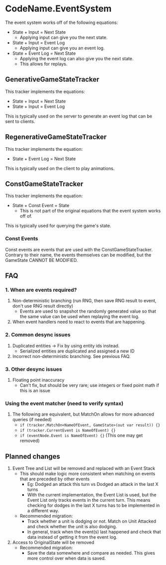 # CodeName.EventSystem

The event system works off of the following equations:
- State + Input = Next State
  - Applying input can give you the next state.
- State + Input = Event Log
  - Applying input can give you an event log.
- State + Event Log = Next State
    - Applying the event log can also give you the next state.
    - This allows for replays.

## GenerativeGameStateTracker

This tracker implements the equations:
- State + Input = Next State
- State + Input = Event Log

This is typically used on the server to generate an event log that can be sent to clients.

## RegenerativeGameStateTracker

This tracker implements the equation:
- State + Event Log = Next State

This is typically used on the client to play animations.

## ConstGameStateTracker

This tracker implements the equation:
- State + Const Event = State
  - This is not part of the original equations that the event system works off of.

This is typically used for querying the game's state.

### Const Events

Const events are events that are used with the ConstGameStateTracker.
Contrary to their name, the events themselves can be modified, but the GameState CANNOT BE MODIFIED.

## FAQ

### 1. When are events required?
1. Non-deterministic branching (run RNG, then save RNG result to event, don't use RNG result directly)
   - Events are used to snapshot the randomly generated value so that the same value can be used when replaying the event log.
2. When event handlers need to react to events that are happening.

### 2. Common desync issues
1. Duplicated entities -> Fix by using entity ids instead.
   - Serialized entities are duplicated and assigned a new ID
2. Incorrect non-deterministic branching. See previous FAQ.

### 3. Other desync issues
1. Floating point inaccuracy
   - Can't fix, but should be very rare; use integers or fixed point math if this is an issue

### Using the event matcher (need to verify syntax)
1. The following are equivalent, but MatchOn allows for more advanced queries (if needed)
   - `if (tracker.MatchOn<NameOfEvent, GameState>(out var result)) {}`
   - `if (tracker.CurrentEvent is NameOfEvent) {}`
   - `if (eventNode.Event is NameOfEvent) {}` (This one may get removed)

## Planned changes
1. Event Tree and List will be removed and replaced with an Event Stack
   - This should make logic more consistent when matching on events that are preceded by other events
     - Eg: Dodged an attack this turn vs Dodged an attack in the last X turns
     - With the current implementation, the Event List is used, but the Event List only tracks events in the current turn. This means checking for dodges in the last X turns has to be implemented in a different way.
   - Recommended migration:
     - Track whether a unit is dodging or not. Match on Unit Attacked and check whether the unit is also dodging.
     - In general, track when the event(s) last happened and check that data instead of getting it from the event log.
2. Access to OriginalState will be removed
   - Recommended migration:
     - Save the data somewhere and compare as needed. This gives more control over when data is saved.
